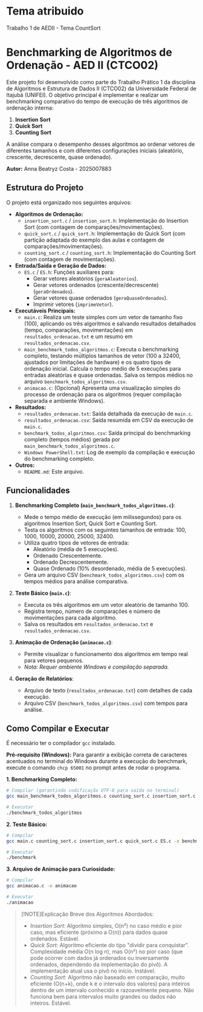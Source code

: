 # Tema atribuido
Trabalho 1 de AEDII - Tema CountSort

# Benchmarking de Algoritmos de Ordenação - AED II (CTCO02)

Este projeto foi desenvolvido como parte do Trabalho Prático 1 da disciplina de Algoritmos e Estrutura de Dados II (CTCO02) da Universidade Federal de Itajubá (UNIFEI). O objetivo principal é implementar e realizar um benchmarking comparativo do tempo de execução de três algoritmos de ordenação interna:

1.  **Insertion Sort**
2.  **Quick Sort** 
3.  **Counting Sort**

A análise compara o desempenho desses algoritmos ao ordenar vetores de diferentes tamanhos e com diferentes configurações iniciais (aleatório, crescente, decrescente, quase ordenado).

**Autor:** Anna Beatryz Costa - 2025007883

## Estrutura do Projeto

O projeto está organizado nos seguintes arquivos:

* **Algoritmos de Ordenação:**
    * `insertion_sort.c` / `insertion_sort.h`: Implementação do Insertion Sort (com contagem de comparações/movimentações).
    * `quick_sort.c` / `quick_sort.h`: Implementação do Quick Sort (com partição adaptada do exemplo das aulas e contagem de comparações/movimentações).
    * `counting_sort.c` / `counting_sort.h`: Implementação do Counting Sort (com contagem de movimentações).
* **Entrada/Saída e Geração de Dados:**
    * `ES.c` / `ES.h`: Funções auxiliares para:
        * Gerar vetores aleatórios (`geraAleatorios`).
        * Gerar vetores ordenados (crescente/decrescente) (`geraOrdenados`).
        * Gerar vetores quase ordenados (`geraQuaseOrdenados`).
        * Imprimir vetores (`imprimeVetor`).
* **Executáveis Principais:**
    * `main.c`: Realiza um teste simples com um vetor de tamanho fixo (100), aplicando os três algoritmos e salvando resultados detalhados (tempo, comparações, movimentações) em `resultados_ordenacao.txt` e um resumo em `resultados_ordenacao.csv`.
    * `main_benchmark_todos_algoritmos.c`: Executa o benchmarking completo, testando múltiplos tamanhos de vetor (100 a 32400, ajustados por limitações de hardware) e os quatro tipos de ordenação inicial. Calcula o tempo médio de 5 execuções para entradas aleatórias e quase ordenadas. Salva os tempos médios no arquivo `benchmark_todos_algoritmos.csv`.
    * `animacao.c`: (Opcional) Apresenta uma visualização simples do processo de ordenação para os algoritmos (requer compilação separada e ambiente Windows).
* **Resultados:**
    * `resultados_ordenacao.txt`: Saída detalhada da execução de `main.c`.
    * `resultados_ordenacao.csv`: Saída resumida em CSV da execução de `main.c`.
    * `benchmark_todos_algoritmos.csv`: Saída principal do benchmarking completo (tempos médios) gerada por `main_benchmark_todos_algoritmos.c`.
    * `Windows PowerShell.txt`: Log de exemplo da compilação e execução do benchmarking completo.
* **Outros:**
    * `README.md`: Este arquivo.

## Funcionalidades

1.  **Benchmarking Completo (`main_benchmark_todos_algoritmos.c`)**:
    * Mede o tempo médio de execução (em milissegundos) para os algoritmos Insertion Sort, Quick Sort e Counting Sort.
    * Testa os algoritmos com os seguintes tamanhos de entrada: 100, 1000, 10000, 20000, 25000, 32400.
    * Utiliza quatro tipos de vetores de entrada:
        * Aleatório (média de 5 execuções).
        * Ordenado Crescentemente.
        * Ordenado Decrescentemente.
        * Quase Ordenado (10% desordenado, média de 5 execuções).
    * Gera um arquivo CSV (`benchmark_todos_algoritmos.csv`) com os tempos médios para análise comparativa.

2.  **Teste Básico (`main.c`)**:
    * Executa os três algoritmos em um vetor aleatório de tamanho 100.
    * Registra tempo, número de comparações e número de movimentações para cada algoritmo.
    * Salva os resultados em `resultados_ordenacao.txt` e `resultados_ordenacao.csv`.

3.  **Animação de Ordenação (`animacao.c`)**:
    * Permite visualizar o funcionamento dos algoritmos em tempo real para vetores pequenos.
    * *Nota: Requer ambiente Windows e compilação separada.*

4. **Geração de Relatórios**:
    * Arquivo de texto (`resultados_ordenacao.txt`) com detalhes de cada execução.
    * Arquivo CSV (`benchmark_todos_algoritmos.csv`) com tempos para análise.

## Como Compilar e Executar

É necessário ter o compilador `gcc` instalado.

**Pré-requisito (Windows):** Para garantir a exibição correta de caracteres acentuados no terminal do Windows durante a execução do benchmark, execute o comando `chcp 65001` no prompt antes de rodar o programa.

**1. Benchmarking Completo:**

```bash
# Compilar (garantindo codificação UTF-8 para saída no terminal)
gcc main_benchmark_todos_algoritmos.c counting_sort.c insertion_sort.c quick_sort.c ES.c -finput-charset=UTF-8 -o benchmark_todos_algoritmos -lm

# Executar
./benchmark_todos_algoritmos
```

**2. Teste Básico:**

```bash
# Compilar
gcc main.c counting_sort.c insertion_sort.c quick_sort.c ES.c -o benchmark -lm

# Executar
./benchmark
```

**3. Arquivo de Animação para Curiosidade:**

```bash
# Compilar
gcc animacao.c -o animacao

# Executar
./animacao
```

>[!NOTE]Explicação Breve dos Algoritmos Abordados:
> - *Insertion Sort:* Algoritmo simples, O(n²) no caso médio e pior caso, mas eficiente (próximo a O(n)) para dados quase ordenados. Estável.
> - *Quick Sort:* Algoritmo eficiente do tipo "dividir para conquistar". Complexidade média O(n log n), mas O(n²) no pior caso (que pode ocorrer com dados já ordenados ou inversamente ordenados, dependendo da implementação do pivô). A implementação atual usa o pivô no início. Instável.
> - *Counting Sort:* Algoritmo não baseado em comparação, muito eficiente (O(n+k), onde k é o intervalo dos valores) para inteiros dentro de um intervalo conhecido e razoavelmente pequeno. Não funciona bem para intervalos muito grandes ou dados não inteiros. Estável.
